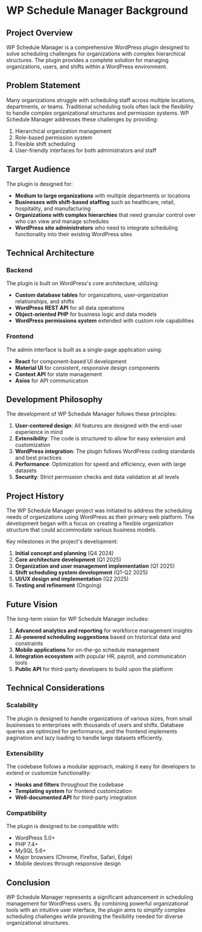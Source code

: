 # WP Schedule Manager Background

## Project Overview

WP Schedule Manager is a comprehensive WordPress plugin designed to solve scheduling challenges for organizations with complex hierarchical structures. The plugin provides a complete solution for managing organizations, users, and shifts within a WordPress environment.

## Problem Statement

Many organizations struggle with scheduling staff across multiple locations, departments, or teams. Traditional scheduling tools often lack the flexibility to handle complex organizational structures and permission systems. WP Schedule Manager addresses these challenges by providing:

1. Hierarchical organization management
2. Role-based permission system
3. Flexible shift scheduling
4. User-friendly interfaces for both administrators and staff

## Target Audience

The plugin is designed for:

- **Medium to large organizations** with multiple departments or locations
- **Businesses with shift-based staffing** such as healthcare, retail, hospitality, and manufacturing
- **Organizations with complex hierarchies** that need granular control over who can view and manage schedules
- **WordPress site administrators** who need to integrate scheduling functionality into their existing WordPress sites

## Technical Architecture

### Backend

The plugin is built on WordPress's core architecture, utilizing:

- **Custom database tables** for organizations, user-organization relationships, and shifts
- **WordPress REST API** for all data operations
- **Object-oriented PHP** for business logic and data models
- **WordPress permissions system** extended with custom role capabilities

### Frontend

The admin interface is built as a single-page application using:

- **React** for component-based UI development
- **Material UI** for consistent, responsive design components
- **Context API** for state management
- **Axios** for API communication

## Development Philosophy

The development of WP Schedule Manager follows these principles:

1. **User-centered design**: All features are designed with the end-user experience in mind
2. **Extensibility**: The code is structured to allow for easy extension and customization
3. **WordPress integration**: The plugin follows WordPress coding standards and best practices
4. **Performance**: Optimization for speed and efficiency, even with large datasets
5. **Security**: Strict permission checks and data validation at all levels

## Project History

The WP Schedule Manager project was initiated to address the scheduling needs of organizations using WordPress as their primary web platform. The development began with a focus on creating a flexible organization structure that could accommodate various business models.

Key milestones in the project's development:

1. **Initial concept and planning** (Q4 2024)
2. **Core architecture development** (Q1 2025)
3. **Organization and user management implementation** (Q1 2025)
4. **Shift scheduling system development** (Q1-Q2 2025)
5. **UI/UX design and implementation** (Q2 2025)
6. **Testing and refinement** (Ongoing)

## Future Vision

The long-term vision for WP Schedule Manager includes:

1. **Advanced analytics and reporting** for workforce management insights
2. **AI-powered scheduling suggestions** based on historical data and constraints
3. **Mobile applications** for on-the-go schedule management
4. **Integration ecosystem** with popular HR, payroll, and communication tools
5. **Public API** for third-party developers to build upon the platform

## Technical Considerations

### Scalability

The plugin is designed to handle organizations of various sizes, from small businesses to enterprises with thousands of users and shifts. Database queries are optimized for performance, and the frontend implements pagination and lazy loading to handle large datasets efficiently.

### Extensibility

The codebase follows a modular approach, making it easy for developers to extend or customize functionality:

- **Hooks and filters** throughout the codebase
- **Templating system** for frontend customization
- **Well-documented API** for third-party integration

### Compatibility

The plugin is designed to be compatible with:

- WordPress 5.0+
- PHP 7.4+
- MySQL 5.6+
- Major browsers (Chrome, Firefox, Safari, Edge)
- Mobile devices through responsive design

## Conclusion

WP Schedule Manager represents a significant advancement in scheduling management for WordPress users. By combining powerful organizational tools with an intuitive user interface, the plugin aims to simplify complex scheduling challenges while providing the flexibility needed for diverse organizational structures.
